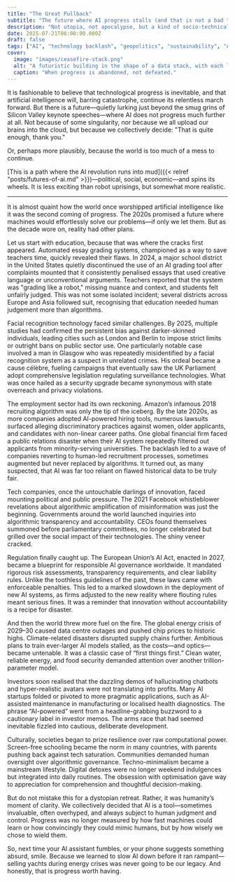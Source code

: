 ```yaml
---
title: "The Great Pullback"
subtitle: "The future where AI progress stalls (and that is not a bad thing)"
description: "Not utopia, not apocalypse, but a kind of socio-technical ceasefire. This is what it could look like if humanity decided to walk away from runaway AI development."
date: 2025-07-21T06:00:00.000Z
draft: false
tags: ["AI", "technology backlash", "geopolitics", "sustainability", "AI limits", "scenarios", "scenario planning", "best case", "butwaittheresmorechaos"]
cover:
  image: "images/ceasefire-stack.png"
  alt: "A futuristic building in the shape of a data stack, with each layer representing a halted phase of AI development: machine learning, neural networks, general intelligence. Each level more incomplete than the last. Signs of abandonment—cranes frozen mid-air, architectural plans strewn across a cracked smart glass wall. Above, a billboard shows a serene Earth with the slogan: “We chose balance."
  caption: "When progress is abandoned, not defeated."
---
```


It is fashionable to believe that technological progress is inevitable, and that artificial intelligence will, 
barring catastrophe, continue its relentless march forward. But there is a future—quietly lurking just beyond the 
smug grins of Silicon Valley keynote speeches—where AI does not progress much further at all. Not because of some 
singularity, nor because we all upload our brains into the cloud, but because we collectively decide: "That is quite 
enough, thank you."

Or, perhaps more plausibly, because the world is too much of a mess to continue.

[This is a path where the AI revolution runs into mud]({{< relref "posts/futures-of-ai.md" >}})—political, social, 
economic—and spins its wheels. It is less exciting than robot uprisings, but somewhat more realistic.

---

It is almost quaint how the world once worshipped artificial intelligence like it was the second coming of progress. The 2020s promised a future where machines would effortlessly solve our problems—if only we let them. But as the decade wore on, reality had other plans.

Let us start with education, because that was where the cracks first appeared. Automated essay grading systems, championed as a way to save teachers time, quickly revealed their flaws. In 2024, a major school district in the United States quietly discontinued the use of an AI grading tool after complaints mounted that it consistently penalised essays that used creative language or unconventional arguments. Teachers reported that the system was "grading like a robot," missing nuance and context, and students felt unfairly judged. This was not some isolated incident; several districts across Europe and Asia followed suit, recognising that education needed human judgement more than algorithms.

Facial recognition technology faced similar challenges. By 2025, multiple studies had confirmed the persistent bias against darker-skinned individuals, leading cities such as London and Berlin to impose strict limits or outright bans on public sector use. One particularly notable case involved a man in Glasgow who was repeatedly misidentified by a facial recognition system as a suspect in unrelated crimes. His ordeal became a cause célèbre, fueling campaigns that eventually saw the UK Parliament adopt comprehensive legislation regulating surveillance technologies. What was once hailed as a security upgrade became synonymous with state overreach and privacy violations.

The employment sector had its own reckoning. Amazon’s infamous 2018 recruiting algorithm was only the tip of the iceberg. By the late 2020s, as more companies adopted AI-powered hiring tools, numerous lawsuits surfaced alleging discriminatory practices against women, older applicants, and candidates with non-linear career paths. One global financial firm faced a public relations disaster when their AI system repeatedly filtered out applicants from minority-serving universities. The backlash led to a wave of companies reverting to human-led recruitment processes, sometimes augmented but never replaced by algorithms. It turned out, as many suspected, that AI was far too reliant on flawed historical data to be truly fair.

Tech companies, once the untouchable darlings of innovation, faced mounting political and public pressure. The 2021 Facebook whistleblower revelations about algorithmic amplification of misinformation was just the beginning. Governments around the world launched inquiries into algorithmic transparency and accountability. CEOs found themselves summoned before parliamentary committees, no longer celebrated but grilled over the social impact of their technologies. The shiny veneer cracked.

Regulation finally caught up. The European Union’s AI Act, enacted in 2027, became a blueprint for responsible AI governance worldwide. It mandated rigorous risk assessments, transparency requirements, and clear liability rules. Unlike the toothless guidelines of the past, these laws came with enforceable penalties. This led to a marked slowdown in the deployment of new AI systems, as firms adjusted to the new reality where flouting rules meant serious fines. It was a reminder that innovation without accountability is a recipe for disaster.

And then the world threw more fuel on the fire. The global energy crisis of 2029–30 caused data centre outages and pushed chip prices to historic highs. Climate-related disasters disrupted supply chains further. Ambitious plans to train ever-larger AI models stalled, as the costs—and optics—became untenable. It was a classic case of “first things first.” Clean water, reliable energy, and food security demanded attention over another trillion-parameter model.

Investors soon realised that the dazzling demos of hallucinating chatbots and hyper-realistic avatars were not translating into profits. Many AI startups folded or pivoted to more pragmatic applications, such as AI-assisted maintenance in manufacturing or localised health diagnostics. The phrase “AI-powered” went from a headline-grabbing buzzword to a cautionary label in investor memos. The arms race that had seemed inevitable fizzled into cautious, deliberate development.

Culturally, societies began to prize resilience over raw computational power. Screen-free schooling became the norm in many countries, with parents pushing back against tech saturation. Communities demanded human oversight over algorithmic governance. Techno-minimalism became a mainstream lifestyle. Digital detoxes were no longer weekend indulgences but integrated into daily routines. The obsession with optimisation gave way to appreciation for comprehension and thoughtful decision-making.

But do not mistake this for a dystopian retreat. Rather, it was humanity’s moment of clarity. We collectively decided that AI is a tool—sometimes invaluable, often overhyped, and always subject to human judgment and control. Progress was no longer measured by how fast machines could learn or how convincingly they could mimic humans, but by how wisely we chose to wield them.

So, next time your AI assistant fumbles, or your phone suggests something absurd, smile. Because we learned to slow AI down before it ran rampant—selling yachts during energy crises was never going to be our legacy. And honestly, that is progress worth having.

